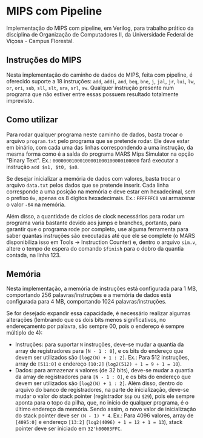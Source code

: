 # MIPS com Pipeline
Implementação do MIPS com pipeline, em Verilog, para trabalho prático da disciplina de 
Organização de Computadores II, da Universidade Federal de Viçosa - Campus Florestal.

## Instruções do MIPS
Nesta implementação do caminho de dados do MIPS, feita com pipeline, é oferecido suporte a 18 instruções:
`add`, `addi`, `and`, `beq`, `bne`, `j`, `jal`, `jr`, `lui`, `lw`, `or`, `ori`, `sub`, `sll`, `slt`,
`sra`, `srl`, `sw`. 
Qualquer instrução presente num programa que não estiver entre essas possuem resultado totalmente imprevisto.


## Como utilizar
Para rodar qualquer programa neste caminho de dados, basta trocar o arquivo `program.txt` pelo programa que se pretende rodar. 
Ele deve estar em binário, com cada uma das linhas correspondendo a uma instrução, da mesma forma como é a saída do programa MARS Mips Simulator na opção "Binary Text".
Ex.: `00000001000100001000100000100000` fará executar a instrução `add $s1, $t0, $s0`.

Se desejar inicializar a memória de dados com valores, basta trocar o arquivo `data.txt` pelos dados que se pretende inserir. 
Cada linha corresponde a uma posição na memória e deve estar em hexadecimal, sem o prefixo `0x`, apenas os 8 dígitos hexadecimais.
Ex.: `FFFFFFC0` vai armazenar o valor `-64` na memória.

Além disso, a quantidade de ciclos de clock necessários para rodar um programa varia bastante devido aos jumps e branches, portanto, para garantir que o programa rode por completo, use alguma ferramenta para saber quantas instruções são executadas até que ele se complete (o MARS disponibiliza isso em Tools -> Instruction Counter) e, dentro o arquivo `sim.v`, altere o tempo de espera do comando `$finish` para o dobro da quantia contada, na linha 123.

## Memória
Nesta implementação, a memória de instruções está configurada para 1 MB, comportando 256 palavras/instruções e a memória de dados está configurada para 4 MB, comportando 1024 palavras/instruções.

Se for desejado expandir essa capacidade, é necessário realizar algumas alterações (lembrando que os dois bits menos significativos, no endereçamento por palavra, são sempre 00, pois o endereço é sempre múltiplo de 4):

- Instruções: para suportar `N` instruções, deve-se mudar a quantia da array de registradores para `[N - 1 : 0]`, e os bits do endereço que devem ser utilizados são `[log2(N) + 1 : 2]`. Ex.: Para 512 instruções, array de `[511:0]` e endereço `[10:2]` (`log2(512) + 1 = 9 + 1 = 10`).
- Dados: para armazenar `N` valores (de 32 bits), deve-se mudar a quantia da array de registradores para `[N - 1 : 0]`, e os bits do endereço que devem ser utilizados são `[log2(N) + 1 : 2]`. Além disso, dentro do arquivo do banco de registradores, na parte de inicialização, deve-se mudar o valor do stack pointer (registrador `$sp` ou `$29`), pois ele sempre aponta para o topo da pilha, que, no início de qualquer programa, é o último endereço da memória. Sendo assim, o novo valor de inicialização do stack pointer deve ser `(N - 1) * 4`. Ex.: Para 4096 valores, array de `[4095:0]` e endereço `[13:2]` (`log2(4096) + 1 = 12 + 1 = 13`), stack pointer deve ser iniciado em `32'h00003FFC`.
